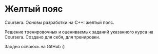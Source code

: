 # Желтый пояс
Coursera. Основы разработки на C++: желтый пояс.

Решение тренировочных и оцениваемых заданий указанного курса на Coursera.
Создано для себя, для тренировки.

Заодно освоюсь на GitHub :)
